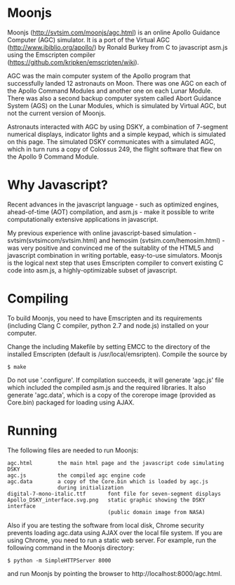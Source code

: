Moonjs
======

Moonjs (http://svtsim.com/moonjs/agc.html) is an online Apollo Guidance
 Computer (AGC) simulator. It is a port of the Virtual AGC 
(http://www.ibiblio.org/apollo/) by Ronald Burkey from C to javascript 
asm.js using the Emscripten compiler 
(https://github.com/kripken/emscripten/wiki). 

AGC was the main computer system of the Apollo program that successfully
 landed 12 astronauts on Moon. There was one AGC on each of the Apollo 
Command Modules and another one on each Lunar Module. There was also a 
second backup computer system called Abort Guidance System (AGS) on the 
Lunar Modules, which is simulated by Virtual AGC, but not the current 
version of Moonjs. 

Astronauts interacted with AGC by using DSKY, a combination of 7-segment 
numerical displays, indicator lights and a simple keypad, which is 
simulated on this page. The simulated DSKY communicates with a simulated 
AGC, which in turn runs a copy of Colossus 249, the flight software 
that flew on the Apollo 9 Command Module. 

Why Javascript?
===============

Recent advances in the javascript language - such as optimized engines, 
ahead-of-time (AOT) compilation, and asm.js - make it possible to write 
computationally extensive applications in javascript. 

My previous experience with online javascript-based simulation - 
svtsim(svtsimcom/svtsim.html) and hemosim (svtsim.com/hemosim.html) - 
was very positive and convinced me of the suitablity of the HTML5 and 
javascript combination in writing portable, easy-to-use simulators. 
Moonjs is the logical next step that uses Emscripten compiler 
to convert existing C code into asm.js, a highly-optimizable subset 
of javascript. 


Compiling
=========

To build Moonjs, you need to have Emscripten and its requirements 
(including Clang C compiler, python 2.7 and node.js) installed on your 
computer. 

Change the including Makefile by setting EMCC to the directory of the 
installed Emscripten (default is /usr/local/emsripten). Compile the 
source by 

    $ make

Do not use '.configure'. If compilation succeeds, it will generate 
'agc.js' file which included the compiled asm.js and the required 
libraries. It also generate 'agc.data', which is a copy of the corerope
 image (provided as Core.bin) packaged for loading using AJAX.

Running
=======

The following files are needed to run Moonjs:

    agc.html        the main html page and the javascript code simulating DSKY
    agc.js          the compiled agc engine code
    agc.data        a copy of the Core.bin which is loaded by agc.js 
                    during initialization
    digital-7-mono-italic.ttf       font file for seven-segment displays
    Apollo_DSKY_interface.svg.png   static graphic showing the DSKY interface 
                                    (public domain image from NASA)


Also if you are testing the software from local disk, Chrome security prevents 
loading agc.data using AJAX over the local file system. If you are using Chrome, 
you need to run a static web server. For example, run the following command 
in the Moonjs directory:

    $ python -m SimpleHTTPServer 8000

and run Moonjs by pointing the browser to http://localhost:8000/agc.html.


    
    




